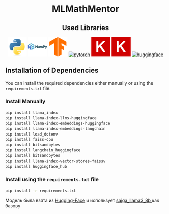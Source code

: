<h1 align="center">MLMathMentor</h1>

<h2 align="center">Used Libraries</h2>
<div align="center">
  
 <a href="https://www.python.org" target="_blank" rel="noreferrer" style="display: inline-block;"> 
   <img src="https://raw.githubusercontent.com/devicons/devicon/master/icons/python/python-original.svg" alt="python" width="60" height="60"/>
 </a>

 <a href="https://numpy.org/" target="_blank" rel="noreferrer" style="display: inline-block;">
   <img src="https://github.com/devicons/devicon/blob/master/icons/numpy/numpy-original-wordmark.svg" title="Numpy" alt="Numpy" width="60" height="60"/> 
 </a>

 <a href="https://www.tensorflow.org/" target="_blank" rel="noreferrer" style="display: inline-block;"> 
   <img src="https://github.com/devicons/devicon/blob/master/icons/tensorflow/tensorflow-original.svg" title="tensorflow" alt="tensorflow" width="60" height="60"> 
 </a>

 <a href="https://pytorch.org/" target="_blank" rel="noreferrer" style="display: inline-block;">
    <img src="https://avatars.githubusercontent.com/u/21003710?s=200&v=4" title="pytorch" alt="pytorch" width="60" height="60"/> 
 </a>

 <a href="https://keras.io/" target="_blank" rel="noreferrer" style="display: inline-block;">
   <img src="https://github.com/devicons/devicon/blob/master/icons/keras/keras-original.svg" title="keras" alt="keras" width="60" height="60"> 
 </a>

 <a href="https://keras.io/" target="_blank" rel="noreferrer" style="display: inline-block;">
   <img src="https://github.com/devicons/devicon/blob/master/icons/keras/keras-original.svg" title="keras" alt="keras" width="60" height="60"> 
 </a>

 <a href="https://huggingface.co/docs/hub/index" target="_blank" rel="noreferrer" style="display: inline-block;">
    <img src="https://avatars.githubusercontent.com/u/25720743?s=200&v=4" title="huggingface" alt="huggingface" width="60" height="60"/> 
 </a>



</div>


## Installation of Dependencies

You can install the required dependencies either manually or using the `requirements.txt` file.

###  Install Manually
```bash
pip install llama_index
pip install llama-index-llms-huggingface
pip install llama-index-embeddings-huggingface
pip install llama-index-embeddings-langchain
pip install load_dotenv
pip install faiss-cpu
pip install bitsandbytes
pip install langchain_huggingface
pip install bitsandbytes
pip install llama-index-vector-stores-faissv
pip install huggingface_hub

````

### Install using the `requirements.txt` file
```bash
pip install -r requirements.txt

````



Модель была взята из <a href="https://huggingface.co/docs/hub/index">Hugging-Face</a> и использует
<a href = "https://huggingface.co/IlyaGusev/saiga_llama3_8b"> saiga_llama3_8b </a> как базову